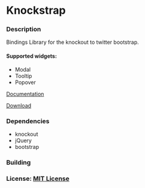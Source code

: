 Knockstrap
==========

### Description

Bindings Library for the knockout to twitter bootstrap.

#### Supported widgets:

- Modal
- Tooltip
- Popover

[Documentation]()

[Download]()

### Dependencies

- knockout
- jQuery
- bootstrap

### Building

### License: [MIT License](http://www.opensource.org/licenses/mit-license.php)